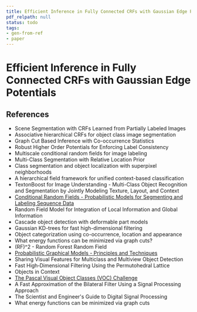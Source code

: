 ```yaml
---
title: Efficient Inference in Fully Connected CRFs with Gaussian Edge Potentials
pdf_relpath: null
status: todo
tags:
- gen-from-ref
- paper
---
```


# Efficient Inference in Fully Connected CRFs with Gaussian Edge Potentials

## References

- Scene Segmentation with CRFs Learned from Partially Labeled Images
- Associative hierarchical CRFs for object class image segmentation
- Graph Cut Based Inference with Co-occurrence Statistics
- Robust Higher Order Potentials for Enforcing Label Consistency
- Multiscale conditional random fields for image labeling
- Multi-Class Segmentation with Relative Location Prior
- Class segmentation and object localization with superpixel neighborhoods
- A hierarchical field framework for unified context-based classification
- TextonBoost for Image Understanding - Multi-Class Object Recognition and Segmentation by Jointly Modeling Texture, Layout, and Context
- [Conditional Random Fields - Probabilistic Models for Segmenting and Labeling Sequence Data](./conditional-random-fields-probabilistic-models-for-segmenting-and-labeling-sequence-data.md)
- Random Field Model for Integration of Local Information and Global Information
- Cascade object detection with deformable part models
- Gaussian KD-trees for fast high-dimensional filtering
- Object categorization using co-occurrence, location and appearance
- What energy functions can be minimized via graph cuts?
- (RF)^2 - Random Forest Random Field
- [Probabilistic Graphical Models - Principles and Techniques](./probabilistic-graphical-models-principles-and-techniques.md)
- Sharing Visual Features for Multiclass and Multiview Object Detection
- Fast High‐Dimensional Filtering Using the Permutohedral Lattice
- Objects in Context
- [The Pascal Visual Object Classes (VOC) Challenge](./the-pascal-visual-object-classes-voc-challenge.md)
- A Fast Approximation of the Bilateral Filter Using a Signal Processing Approach
- The Scientist and Engineer's Guide to Digital Signal Processing
- What energy functions can be minimized via graph cuts
